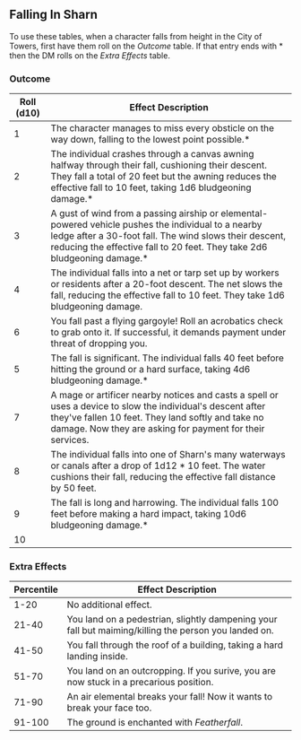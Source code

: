 ## Falling In Sharn

To use these tables, when a character falls from height in the City of Towers, first have them roll on the _Outcome_ table. If that entry ends with * then the DM rolls on the _Extra Effects_ table.

### Outcome

| Roll (d10) | Effect Description                                                                                                                                                                                                                        |
| ---------- | ----------------------------------------------------------------------------------------------------------------------------------------------------------------------------------------------------------------------------------------- |
| 1          | The character manages to miss every obsticle on the way down, falling to the lowest point possible.*                                                                                                                                      |
| 2          | The individual crashes through a canvas awning halfway through their fall, cushioning their descent. They fall a total of 20 feet but the awning reduces the effective fall to 10 feet, taking 1d6 bludgeoning damage.*                   |
| 3          | A gust of wind from a passing airship or elemental-powered vehicle pushes the individual to a nearby ledge after a 30-foot fall. The wind slows their descent, reducing the effective fall to 20 feet. They take 2d6 bludgeoning damage.* |
| 4          | The individual falls into a net or tarp set up by workers or residents after a 20-foot descent. The net slows the fall, reducing the effective fall to 10 feet. They take 1d6 bludgeoning damage.                                         |
| 6          | You fall past a flying gargoyle! Roll an acrobatics check to grab onto it. If successful, it demands payment under threat of dropping you.                                                                                                |
| 5          | The fall is significant. The individual falls 40 feet before hitting the ground or a hard surface, taking 4d6 bludgeoning damage.*                                                                                                        |
| 7          | A mage or artificer nearby notices and casts a spell or uses a device to slow the individual's descent after they've fallen 10 feet. They land softly and take no damage. Now they are asking for payment for their services.             |
| 8          | The individual falls into one of Sharn's many waterways or canals after a drop of 1d12 * 10 feet. The water cushions their fall, reducing the effective fall distance by 50 feet.                                                         |
| 9          | The fall is long and harrowing. The individual falls 100 feet before making a hard impact, taking 10d6 bludgeoning damage.*                                                                                                               |
| 10         | 
### Extra Effects

| Percentile | Effect Description                                                                                   |
| ---------- | ---------------------------------------------------------------------------------------------------- |
| 1-20       | No additional effect.                                                                                |
| 21-40      | You land on a pedestrian, slightly dampening your fall but maiming/killing the person you landed on. |
| 41-50      | You fall through the roof of a building, taking a hard landing inside.                               |
| 51-70      | You land on an outcropping. If you surive, you are now stuck in a precarious position.               |
| 71-90      | An air elemental breaks your fall! Now it wants to break your face too.                              |
| 91-100     | The ground is enchanted with _Featherfall_.